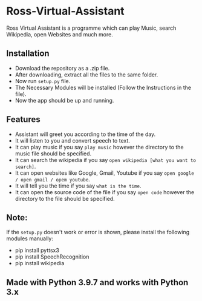 # Ross-Virtual-Assistant
Ross Virtual Assistant is a programme which can play Music, search Wikipedia, open Websites and much more. 

## Installation
- Download the repository as a .zip file.
- After downloading, extract all the files to the same folder.
- Now run `setup.py` file.
- The Necessary Modules will be installed (Follow the Instructions in the file).
- Now the app should be up and running.

## Features
- Assistant will greet you according to the time of the day.
- It will listen to you and convert speech to text.
- It can play music if you say `play music` however the directory to the music file should be specified.
- It can search the wikipedia if you say `open wikipedia [what you want to search]`.
- It can open websites like Google, Gmail, Youtube if you say `open google / open gmail / opem youtube`.
- It will tell you the time if you say `what is the time`.
- It can open the source code of the file if you say `open code` however the directory to the file should be specified.

## Note: 
If the `setup.py` doesn't work or error is shown, please install the following modules manually:
- pip install pyttsx3
- pip install SpeechRecognition
- pip install wikipedia

## Made with Python 3.9.7 and works with Python 3.x

